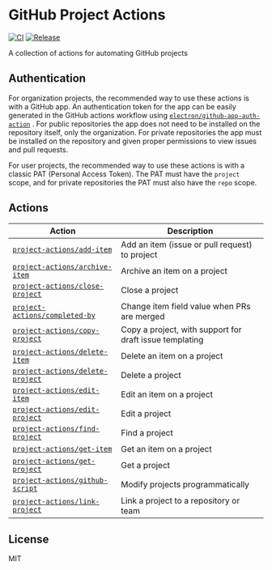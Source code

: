# GitHub Project Actions

[![CI](https://github.com/dsanders11/project-actions/actions/workflows/ci.yml/badge.svg)](https://github.com/dsanders11/project-actions/actions/workflows/ci.yml)
[![Release](https://img.shields.io/github/v/release/dsanders11/project-actions?color=blue)](https://github.com/dsanders11/project-actions/releases)

A collection of actions for automating GitHub projects

## Authentication

For organization projects, the recommended way to use these actions is with a
GitHub app. An authentication token for the app can be easily generated in the
GitHub actions workflow using [`electron/github-app-auth-action`](https://github.com/electron/github-app-auth-action)
. For public repositories the app does not need to be installed on the repository
itself, only the organization. For private repositories the app must be installed
on the repository and given proper permissions to view issues and pull requests.

For user projects, the recommended way to use these actions is with a classic
PAT (Personal Access Token). The PAT must have the `project` scope, and for
private repositories the PAT must also have the `repo` scope.

## Actions

| Action                                             | Description                                             |
|----------------------------------------------------|---------------------------------------------------------|
| [`project-actions/add-item`](add-item)             | Add an item (issue or pull request) to project          |
| [`project-actions/archive-item`](archive-item)     | Archive an item on a project                            |
| [`project-actions/close-project`](close-project)   | Close a project                                         |
| [`project-actions/completed-by`](completed-by)     | Change item field value when PRs are merged             |
| [`project-actions/copy-project`](copy-project)     | Copy a project, with support for draft issue templating |
| [`project-actions/delete-item`](delete-item)       | Delete an item on a project                             |
| [`project-actions/delete-project`](delete-project) | Delete a project                                        |
| [`project-actions/edit-item`](edit-item)           | Edit an item on a project                               |
| [`project-actions/edit-project`](edit-project)     | Edit a project                                          |
| [`project-actions/find-project`](find-project)     | Find a project                                          |
| [`project-actions/get-item`](get-item)             | Get an item on a project                                |
| [`project-actions/get-project`](get-project)       | Get a project                                           |
| [`project-actions/github-script`](github-script)   | Modify projects programmatically                        |
| [`project-actions/link-project`](link-project)     | Link a project to a repository or team                  |

## License

MIT
